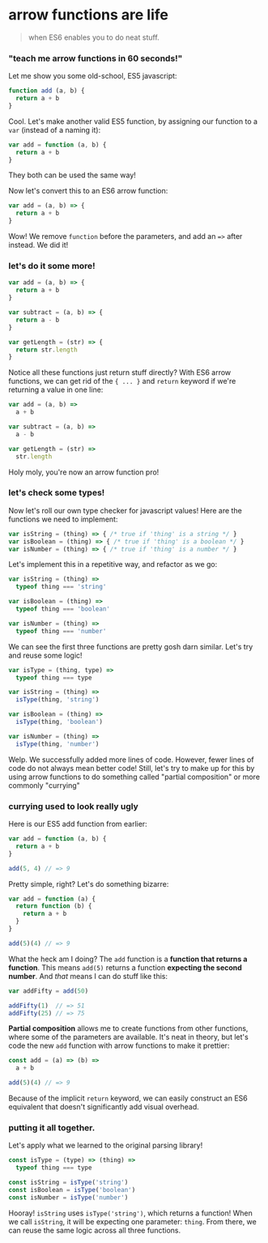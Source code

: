 # arrow functions are life
> when ES6 enables you to do neat stuff.


### "teach me arrow functions in 60 seconds!"

Let me show you some old-school, ES5 javascript:

```javascript
function add (a, b) {
  return a + b
}
```

Cool. Let's make another valid ES5 function, by assigning our function to a `var` (instead of a naming it):

```javascript
var add = function (a, b) {
  return a + b
}
```

They both can be used the same way!

Now let's convert this to an ES6 arrow function:

```javascript
var add = (a, b) => {
  return a + b
}
```

Wow! We remove `function` before the parameters, and add an `=>` after instead. We did it!


### let's do it some more!

```javascript
var add = (a, b) => {
  return a + b
}

var subtract = (a, b) => {
  return a - b
}

var getLength = (str) => {
  return str.length
}
```

Notice all these functions just return stuff directly? With ES6 arrow functions, we can get rid of the `{ ... }` and `return` keyword if we're returning a value in one line:

```javascript
var add = (a, b) =>
  a + b

var subtract = (a, b) =>
  a - b

var getLength = (str) =>
  str.length
```

Holy moly, you're now an arrow function pro! 


### let's check some types!

Now let's roll our own type checker for javascript values! Here are the functions we need to implement:

```javascript
var isString = (thing) => { /* true if 'thing' is a string */ }
var isBoolean = (thing) => { /* true if 'thing' is a boolean */ }
var isNumber = (thing) => { /* true if 'thing' is a number */ }
```

Let's implement this in a repetitive way, and refactor as we go:

```javascript
var isString = (thing) =>
  typeof thing === 'string'

var isBoolean = (thing) =>
  typeof thing === 'boolean'

var isNumber = (thing) =>
  typeof thing === 'number'
```

We can see the first three functions are pretty gosh darn similar. Let's try and reuse some logic!

```javascript
var isType = (thing, type) =>
  typeof thing === type

var isString = (thing) =>
  isType(thing, 'string')

var isBoolean = (thing) =>
  isType(thing, 'boolean')

var isNumber = (thing) =>
  isType(thing, 'number')
```

Welp. We successfully added more lines of code. However, fewer lines of code do not always mean better code! Still, let's try to make up for this by using arrow functions to do something called "partial composition" or more commonly "currying"


### currying used to look really ugly

Here is our ES5 add function from earlier:

```javascript
var add = function (a, b) {
  return a + b
}

add(5, 4) // => 9
```

Pretty simple, right? Let's do something bizarre:

```javascript
var add = function (a) {
  return function (b) {
    return a + b
  }
}

add(5)(4) // => 9
```

What the heck am I doing? The `add` function is a __function that returns a function__. This means `add(5)` returns a function __expecting the second number__. And _that_ means I can do stuff like this:

```javascript
var addFifty = add(50)

addFifty(1)  // => 51
addFifty(25) // => 75
```

__Partial composition__ allows me to create functions from other functions, where some of the parameters are available. It's neat in theory, but let's code the new `add` function with arrow functions to make it prettier:

```javascript
const add = (a) => (b) =>
  a + b

add(5)(4) // => 9
```

Because of the implicit `return` keyword, we can easily construct an ES6 equivalent that doesn't significantly add visual overhead.


### putting it all together.

Let's apply what we learned to the original parsing library!

```javascript
const isType = (type) => (thing) =>
  typeof thing === type

const isString = isType('string')
const isBoolean = isType('boolean')
const isNumber = isType('number')
```

Hooray! `isString` uses `isType('string')`, which returns a function! When we call `isString`, it will be expecting one parameter: `thing`. From there, we can reuse the same logic across all three functions.
